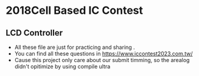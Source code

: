 # 2018Cell Based IC Contest  
## LCD Controller
* All these file are just for practicing and sharing .  
* You can find all these questions in https://www.iccontest2023.com.tw/
* Cause this project only care about our submit timming, so the arealog didn't opitimize by using compile ultra

